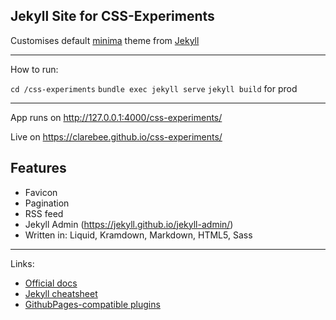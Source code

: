 ## Jekyll Site for CSS-Experiments

Customises default [minima](https://github.com/jekyll/minima) theme from [Jekyll](https://jekyllrb.com/)

---

How to run:


`cd /css-experiments`
`bundle exec jekyll serve`
`jekyll build` for prod

---
App runs on http://127.0.0.1:4000/css-experiments/

Live on https://clarebee.github.io/css-experiments/

## Features
- Favicon
- Pagination
- RSS feed
- Jekyll Admin (https://jekyll.github.io/jekyll-admin/)
- Written in: Liquid, Kramdown, Markdown, HTML5, Sass
---
Links:
+ [Official docs](https://jekyllrb.com/docs/)
+ [Jekyll cheatsheet](https://learn.cloudcannon.com/jekyll-cheat-sheet/)
+ [GithubPages-compatible plugins](https://pages.github.com/versions/)
